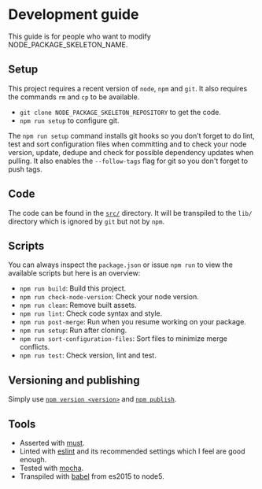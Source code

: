 # Development guide

This guide is for people who want to modify NODE_PACKAGE_SKELETON_NAME.

## Setup

This project requires a recent version of `node`, `npm` and `git`. It also requires the commands  `rm` and `cp` to be available.

* `git clone NODE_PACKAGE_SKELETON_REPOSITORY` to get the code.
* `npm run setup` to configure git. 

The `npm run setup` command installs git hooks so you don't forget to do  lint, test and sort configuration files when committing and to check your node version, update, dedupe and check for possible dependency updates when pulling. It also enables the `--follow-tags` flag for git so you don't forget to push tags. 

## Code

The code can be found in the [`src/`](src) directory. It will be transpiled to the `lib/` directory which is ignored by `git` but not by `npm`. 

## Scripts

You can always inspect the `package.json` or issue `npm run` to view the available scripts but here is an overview:

* `npm run build`: Build this project.
* `npm run check-node-version`: Check your node version.
* `npm run clean`: Remove built assets.
* `npm run lint`: Check code syntax and style. 
* `npm run post-merge`: Run when you resume working on your package.
* `npm run setup`: Run after cloning.
* `npm run sort-configuration-files`: Sort files to minimize merge conflicts.
* `npm run test`: Check version, lint and test.

## Versioning and publishing

Simply use [`npm version <version>`](https://docs.npmjs.com/cli/version) and [`npm publish`](https://docs.npmjs.com/cli/publish). 

## Tools

* Asserted with [must](https://www.npmjs.com/package/must).
* Linted with [eslint](http://eslint.org/) and its recommended settings which I feel are good enough.
* Tested with [mocha](http://mochajs.org/).
* Transpiled with [babel](https://babeljs.io/) from es2015 to node5. 
